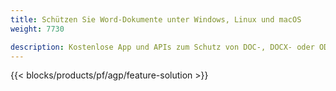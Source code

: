 ```yaml
---
title: Schützen Sie Word-Dokumente unter Windows, Linux und macOS 
weight: 7730

description: Kostenlose App und APIs zum Schutz von DOC-, DOCX- oder ODT-Dateien
---
```


{{< blocks/products/pf/agp/feature-solution >}} 

